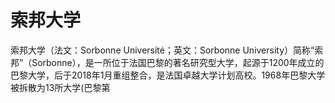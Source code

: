 # 索邦大学

索邦大学（法文：Sorbonne Université；英文：Sorbonne University）简称“索邦”（Sorbonne），是一所位于法国巴黎的著名研究型大学，起源于1200年成立的巴黎大学，后于2018年1月重组整合，是法国卓越大学计划高校。1968年巴黎大学被拆散为13所大学(巴黎第